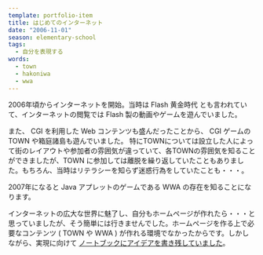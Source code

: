 ```yaml
---
template: portfolio-item
title: はじめてのインターネット
date: "2006-11-01"
season: elementary-school
tags:
  - 自分を表現する
words:
  - town
  - hakoniwa
  - wwa
---
```


2006年頃からインターネットを開始。当時は Flash 黄金時代 とも言われていて、インターネットの閲覧では Flash 製の動画やゲームを遊んでいました。

また、 CGI を利用した Web コンテンツも盛んだったことから、 CGI ゲームの TOWN や箱庭諸島も遊んでいました。 特にTOWNについては設立した人によって街のレイアウトや参加者の雰囲気が違っていて、各TOWNの雰囲気を知ることができましたが、TOWN に参加しては離脱を繰り返していたこともありました。もちろん、当時はリテラシーを知らず迷惑行為をしていたことも・・・。

2007年になると Java アプレットのゲームである WWA の存在を知ることになります。

インターネットの広大な世界に魅了し、自分もホームページが作れたら・・・と思っていましたが、そう簡単には行きませんでした。ホームページを作る上で必要なコンテンツ ( TOWN や WWA ) が作れる環境でなかったからです。しかしながら、実現に向けて [ノートブックにアイデアを書き残していました](notebook)。
